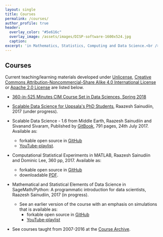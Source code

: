 ```yaml
---
layout: single
title: Courses
permalink: /courses/
author_profile: true
header:
  overlay_color: "#5e616c"
  overlay_image: /assets/images/DISP-software-1600x524.jpg
  caption: 
excerpt: 'in Mathematics, Statistics, Computing and Data Science.<br /><br /><br />'
---
```


## Courses 

Current teaching/learning materials developed under [Unlicense](https://en.wikipedia.org/wiki/Unlicense), [Creative Commons Attribution-Noncommercial-Share Alike 4.0 International License](https://creativecommons.org/licenses/by-nc-sa/4.0/) or [Apache 2.0 License](https://www.apache.org/licenses/LICENSE-2.0) are listed below.

* [360-in-525 Minutes CIM Course Set in Data Sciences, Spring 2018](https://lamastex.github.io/360-in-525/)

* [Scalable Data Science for Uppsala's PhD Students](https://lamastex.github.io/scalable-data-science), Raazesh Sainudiin, 2017 (under progress).

* Scalable Data Science - 1.6 from Middle Earth, Raazesh Sainudiin and Sivanand Sivaram, Published by [GitBook](https://www.gitbook.com/book/lamastex/scalable-data-science/details), 791 pages, 24th July 2017. Available as:
  * forkable open source in [GitHub](https://github.com/lamastex/scalable-data-science)
  * [YouTube-playlist](https://www.youtube.com/playlist?list=PL_I1mOIPmfpb0qGlLCQgjhMd5gOwmB4Qj).


* Computational Statistical Experiments in MATLAB, Raazesh Sainudiin and Dominic Lee, 360 pp, 2017. Available as: 
  * forkable open source in [GitHub](https://github.com/lamastex/computational-statistical-experiments/tree/master/matlab/csebook) 
  * downloadable [PDF](https://github.com/lamastex/computational-statistical-experiments/raw/master/matlab/csebook/CSEBook.pdf).

* Mathematical and Statistical Elements of Data Science in SageMath/Python: A programmatic introduction for data scientists, Raazesh Sainudiin, 2017 (in progress).
  * See an earlier version of the course with an emphasis on simulations that is available as:
    * forkable open source in [GitHub](https://github.com/lamastex/computational-statistical-experiments/tree/master/sageMath/MonteCarloMethods)
    * [YouTube-playlist](https://www.youtube.com/playlist?list=PL4DDB9E61C36E6DE6)

* See courses taught from 2007-2016 at the [Course Archive](http://lamastex.org/coursesAtUCIlamNZ.shtml). 
 





 
